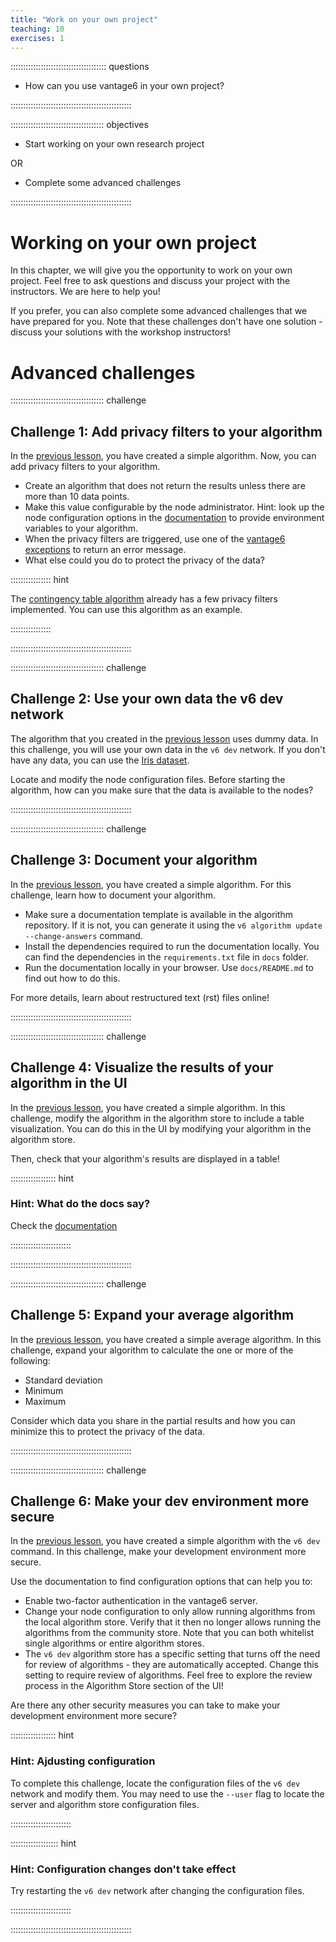 ```yaml
---
title: "Work on your own project"
teaching: 10
exercises: 1
---
```


:::::::::::::::::::::::::::::::::::::: questions

- How can you use vantage6 in your own project?

::::::::::::::::::::::::::::::::::::::::::::::::

::::::::::::::::::::::::::::::::::::: objectives

- Start working on your own research project

OR

- Complete some advanced challenges

::::::::::::::::::::::::::::::::::::::::::::::::

# Working on your own project

In this chapter, we will give you the opportunity to work on your own project. Feel free
to ask questions and discuss your project with the instructors. We are here to help you!

If you prefer, you can also complete some advanced challenges that we have prepared for
you. Note that these challenges don't have one solution - discuss your solutions with
the workshop instructors!

# Advanced challenges

::::::::::::::::::::::::::::::::::::: challenge

## Challenge 1: Add privacy filters to your algorithm

In the [previous lesson](./chap7_algo_dev.md), you have created a simple
algorithm. Now, you can add privacy filters to your algorithm.

- Create an algorithm that does not return the results unless there are more than 10
  data points.
- Make this value configurable by the node administrator. Hint: look up the node
  configuration options in the [documentation](https://docs.vantage6.ai) to provide
  environment variables to your algorithm.
- When the privacy filters are triggered, use one of the [vantage6
  exceptions](https://docs.vantage6.ai/en/main/function-docs/_autosummary/vantage6.algorithm.tools.exceptions.html)
  to return an error message.
- What else could you do to protect the privacy of the data?

:::::::::::::::: hint

The [contingency table algorithm](https://github.com/vantage6/v6-crosstab-py/blob/main/v6-crosstab-py/partial.py#L64)
already has a few privacy filters implemented. You can use this algorithm as an example.

::::::::::::::::

::::::::::::::::::::::::::::::::::::::::::::::::

::::::::::::::::::::::::::::::::::::: challenge

## Challenge 2: Use your own data the v6 dev network

The algorithm that you created in the [previous lesson](./chap7_algo_dev.md) uses
dummy data. In this challenge, you will use your own data in the `v6 dev` network.
If you don't have any data, you can use the
[Iris dataset](https://archive.ics.uci.edu/ml/datasets/iris).

Locate and modify the node configuration files. Before starting the algorithm, how can
you make sure that the data is available to the nodes?

::::::::::::::::::::::::::::::::::::::::::::::::

::::::::::::::::::::::::::::::::::::: challenge

## Challenge 3: Document your algorithm

In the [previous lesson](./chap7_algo_dev.md), you have created a simple
algorithm. For this challenge, learn how to document your algorithm.

- Make sure a documentation template is available in the algorithm repository. If it is
  not, you can generate it using the `v6 algorithm update --change-answers` command.
- Install the dependencies required to run the documentation locally. You can find the
  dependencies in the `requirements.txt` file in `docs` folder.
- Run the documentation locally in your browser. Use `docs/README.md` to find out how to
  do this.

For more details, learn about restructured text (rst) files online!

::::::::::::::::::::::::::::::::::::::::::::::::

::::::::::::::::::::::::::::::::::::: challenge

## Challenge 4: Visualize the results of your algorithm in the UI

In the [previous lesson](./chap7_algo_dev.md), you have created a simple
algorithm. In this challenge, modify the algorithm in the algorithm store to include
a table visualization. You can do this in the UI by modifying your algorithm
in the algorithm store.

Then, check that your algorithm's results are displayed in a table!

:::::::::::::::::: hint

### Hint: What do the docs say?

Check the [documentation](https://docs.vantage6.ai/en/main/algorithm_store/processes.html#algorithm-submission)

::::::::::::::::::::::::

::::::::::::::::::::::::::::::::::::::::::::::::

::::::::::::::::::::::::::::::::::::: challenge

## Challenge 5: Expand your average algorithm

In the [previous lesson](./chap7_algo_dev.md), you have created a simple
average algorithm. In this challenge, expand your algorithm to calculate the one or
more of the following:

- Standard deviation
- Minimum
- Maximum

Consider which data you share in the partial results and how you can minimize this
to protect the privacy of the data.

::::::::::::::::::::::::::::::::::::::::::::::::

::::::::::::::::::::::::::::::::::::: challenge

## Challenge 6: Make your dev environment more secure

In the [previous lesson](./chap7_algo_dev.md), you have created a simple algorithm
with the `v6 dev` command. In this challenge, make your development environment more
secure.

Use the documentation to find configuration options that can help you to:

- Enable two-factor authentication in the vantage6 server.
- Change your node configuration to only allow running algorithms from the local
  algorithm store. Verify that it then no longer allows running the algorithms from the
  community store. Note that you can both whitelist single algorithms or entire
  algorithm stores.
- The `v6 dev` algorithm store has a specific setting that turns off the need for
  review of algorithms - they are automatically accepted. Change this setting to require
  review of algorithms. Feel free to explore the review process in the Algorithm Store
  section of the UI!

Are there any other security measures you can take to make your development environment
more secure?

:::::::::::::::::: hint

### Hint: Ajdusting configuration

To complete this challenge, locate the configuration files of the `v6 dev` network and
modify them. You may need to use the `--user` flag to locate the server and algorithm
store configuration files.

::::::::::::::::::::::::

::::::::::::::::::: hint

### Hint: Configuration changes don't take effect

Try restarting the `v6 dev` network after changing the configuration files.

::::::::::::::::::::::::

::::::::::::::::::::::::::::::::::::::::::::::::
